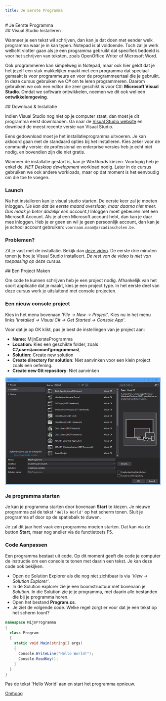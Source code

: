```yaml
---
title: Je Eerste Programma
---
```


<div class="header1" id="top" markdown = "1"># Je Eerste Programma
</div>

<div class="header2" markdown = "1">## Visual Studio Installeren
</div>

Wanneer je een tekst wil schrijven, dan kan je dat doen met eender welk programma waar je in kan typen. Notepad is al voldoende. Toch zal je werk wellicht vlotter gaan als je een programma gebruikt dat specifiek bedoeld is voor het schrijven van teksten, zoals OpenOffice Writer of Microsoft Word.

Ook programmeren kan simpelweg in Notepad, maar ook hier geldt dat je het jezelf een stuk makkelijker maakt met een programma dat speciaal gemaakt is voor programmeurs en voor de programmeertaal die je gebruikt. In deze cursus gebruiken we C# om te leren programmeren. Daarom gebruiken we ook een editor die zeer geschikt is voor C#: **Microsoft Visual Studio**. Omdat we software ontwikkelen, noemen we dit ook wel een **ontwikkelomgeving**.

<div class="header2" markdown = "1">## Download & Installatie 
</div>


Indien Visual Studio nog niet op je computer staat, dan moet je dit programma eerst downloaden. Ga naar de <a href="https://visualstudio.microsoft.com/vs/community/" target="_blank">Visual Studio website</a> en download de meest recente versie van Visual Studio. 

Eens gedownload moet je het installatieprogramma uitvoeren. Je kan akkoord gaan met de standaard opties bij het installeren. Kies zeker voor de community versie: de professional en enterprise versies heb je echt niet nodig, en bovendien zijn die niet gratis.

Wanneer de installatie gestart is, kan je _Workloads_ kiezen. Voorlopig heb je enkel de _.NET Desktop development_ workload nodig. Later in de cursus gebruiken we ook andere workloads, maar op dat moment is het eenvoudig om die toe te voegen.

### Launch

Na het installeren kan je visual studio starten. De eerste keer zal je moeten inloggen. _(Je kan dat de eerste maand overslaan, maar daarna niet meer. Dus maak je beter dadelijk een account.)_  Inloggen moet gebeuren met een Microsoft Account. Als je al een Microsoft account hebt, dan kan je daar mee inloggen. Heb je er geen en wil je geen persoonlijk account, dan kan je je school account gebruiken: `voornaam.naam@arcadiascholen.be`.

### Problemen?

Zit je vast met de installatie. Bekijk dan <a href="https://www.youtube.com/watch?v=EF5YDkGu5Lk" target="_blank">deze video</a>. De eerste drie minuten tonen je hoe je Visual Studio installeert. _De rest van de video is niet van toepassing op deze cursus._

<div class="header2" markdown = "1">## Een Project Maken
</div>

Om code te kunnen schrijven heb je een project nodig. Afhankelijk van het soort applicatie dat je maakt, kies je een project type. In het eerste deel van deze cursus werk je uitsluitend met console projecten.

### Een nieuw console project

Kies in het menu bovenaan _'File -> New -> Project'_. Kies nu in het menu links _'Installed -> Visual C# -> Get Started -> Console App'_.

Voor dat je op OK klikt, pas je best de instellingen van je project aan:

* **Name:** MijnEersteProgramma
* **Location:** Kies een geschikte folder, zoals **C:\users\account\programmas\\**
* **Solution:** Create new solution
* **Create directory for solution:** Niet aanvinken voor een klein project zoals een oefening.
* **Create new Git repository**: Niet aanvinken

![Demo](/img/basics/eerste_programma/01.gif)

### Je programma starten

Je kan je programma starten door bovenaan **Start** te kiezen. Je nieuwe programma zal de tekst `'Hello World'` op het scherm tonen. Sluit je programma af door op de spatiebalk te duwen.

<div class="note protip">
<p>Je zal dit jaar heel vaak een programma moeten starten. Dat kan via de button <b>Start</b>, maar nog sneller via de functietoets F5.</p>
</div>

### Code Aanpassen

Een programma bestaat uit code. Op dit moment geeft die code je computer de instructie om een console te tonen met daarin een tekst. Je kan deze code ook bekijken.

* Open de Solution Explorer als die nog niet zichtbaar is via _'View -> Solution Explorer'_. 
* In de Solution explorer zie je een boomstructuur met bovenaan je _Solution_. In die Solution zie je je programma, met daarin alle bestanden die bij je programma horen. 
* Open het bestand **Program.cs**.
* Je ziet de volgende code. Welke regel zorgt er voor dat je een tekst op het scherm toont?

```csharp
namespace MijnProgramma
{
  class Program
  {
    static void Main(string[] args)
    {
      Console.WriteLine("Hello World!");
      Console.ReadKey();
    }
  }
}
```

<div class="note oefening">
<p>Pas de tekst 'Hello World' aan en start het programma opnieuw.</p>
</div>

<div class="toTop"><a href="#top">Omhoog</a></div>


